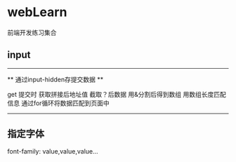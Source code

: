 # webLearn
前端开发练习集合

## input

---

** 通过input-hidden存提交数据 **

get 提交时 获取拼接后地址值
截取？后数据
用&分割后得到数组
用数组长度匹配信息
通过for循环将数据匹配到页面中

-----------

## 指定字体

font-family: value,value,value...
